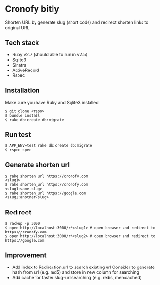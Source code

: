 # Cronofy bitly

Shorten URL by generate slug (short code) and redirect shorten links to original URL

## Tech stack

- Ruby v2.7 (should able to run in v2.5)
- Sqlite3
- Sinatra
- ActiveRecord
- Rspec

## Installation

Make sure you have Ruby and Sqlite3 installed

```
$ git clone <repo>
$ bundle install
$ rake db:create db:migrate
```

## Run test

```
$ APP_ENV=test rake db:create db:migrate
$ rspec spec
```

## Generate shorten url

```
$ rake shorten_url https://cronofy.com
<slug1>
$ rake shorten_url https://cronofy.com
<slug1:same-slug>
$ rake shorten_url https://google.com
<slug2:another-slug>
```

## Redirect

```
$ rackup -p 3000
$ open http://localhost:3000/r/<slug1> # open browser and redirect to https://cronofy.com
$ open http://localhost:3000/r/<slug2> # open browser and redirect to https://google.com
```

## Improvement

- Add index to Redirection.url to search existing url
  Consider to generate hash from url (e.g. md5) and store in new column for searching
- Add cache for faster slug-url searching (e.g. redis, memcached)
